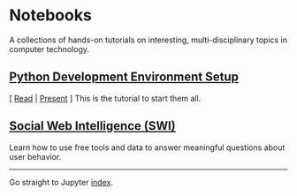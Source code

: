 # Notebooks
A collections of hands-on tutorials on interesting, multi-disciplinary topics in computer technology.

## [Python Development Environment Setup](https://github.com/boshmaf/notebooks/tree/master/dev-setup)

[ [Read](http://nbviewer.ipython.org/github/boshmaf/notebooks/blob/master/dev-setup/notebook.ipynb) |  [Present](http://nbviewer.jupyter.org/format/slides/github/boshmaf/notebooks/blob/master/dev-setup/notebook.ipynb) ]
This is the tutorial to start them all.

## [Social Web Intelligence (SWI)](http://nbviewer.ipython.org/github/boshmaf/notebooks/blob/master/swi/swi.ipynb)

Learn how to use free tools and data to answer meaningful questions about user behavior.
  
  
  
  
---------------------------------------

Go straight to Jupyter [index](http://nbviewer.jupyter.org/github/boshmaf/notebooks/tree/master).
